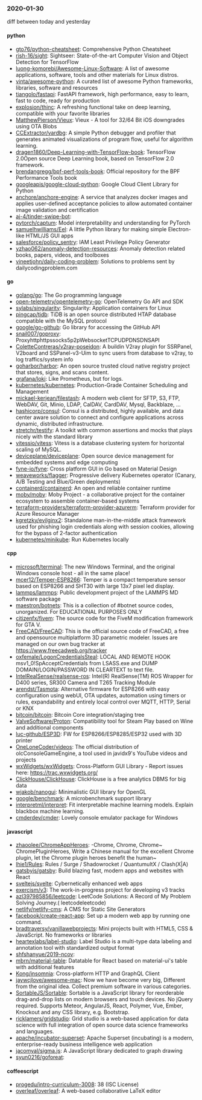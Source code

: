 ### 2020-01-30
diff between today and yesterday

#### python
* [gto76/python-cheatsheet](https://github.com/gto76/python-cheatsheet): Comprehensive Python Cheatsheet
* [rish-16/sight](https://github.com/rish-16/sight): Sightseer: State-of-the-art Computer Vision and Object Detection for TensorFlow
* [luong-komorebi/Awesome-Linux-Software](https://github.com/luong-komorebi/Awesome-Linux-Software): A list of awesome applications, software, tools and other materials for Linux distros.
* [vinta/awesome-python](https://github.com/vinta/awesome-python): A curated list of awesome Python frameworks, libraries, software and resources
* [tiangolo/fastapi](https://github.com/tiangolo/fastapi): FastAPI framework, high performance, easy to learn, fast to code, ready for production
* [explosion/thinc](https://github.com/explosion/thinc):  A refreshing functional take on deep learning, compatible with your favorite libraries
* [MatthewPierson/Vieux](https://github.com/MatthewPierson/Vieux): Vieux - A tool for 32/64 Bit iOS downgrades using OTA Blobs
* [CCExtractor/vardbg](https://github.com/CCExtractor/vardbg): A simple Python debugger and profiler that generates animated visualizations of program flow, useful for algorithm learning.
* [dragen1860/Deep-Learning-with-TensorFlow-book](https://github.com/dragen1860/Deep-Learning-with-TensorFlow-book): TensorFlow 2.0Open source Deep Learning book, based on TensorFlow 2.0 framework.
* [brendangregg/bpf-perf-tools-book](https://github.com/brendangregg/bpf-perf-tools-book): Official repository for the BPF Performance Tools book
* [googleapis/google-cloud-python](https://github.com/googleapis/google-cloud-python): Google Cloud Client Library for Python
* [anchore/anchore-engine](https://github.com/anchore/anchore-engine): A service that analyzes docker images and applies user-defined acceptance policies to allow automated container image validation and certification
* [aj-4/tinder-swipe-bot](https://github.com/aj-4/tinder-swipe-bot): 
* [pytorch/captum](https://github.com/pytorch/captum): Model interpretability and understanding for PyTorch
* [samuelhwilliams/Eel](https://github.com/samuelhwilliams/Eel): A little Python library for making simple Electron-like HTML/JS GUI apps
* [salesforce/policy_sentry](https://github.com/salesforce/policy_sentry): IAM Least Privilege Policy Generator
* [yzhao062/anomaly-detection-resources](https://github.com/yzhao062/anomaly-detection-resources): Anomaly detection related books, papers, videos, and toolboxes
* [vineetjohn/daily-coding-problem](https://github.com/vineetjohn/daily-coding-problem): Solutions to problems sent by dailycodingproblem.com

#### go
* [golang/go](https://github.com/golang/go): The Go programming language
* [open-telemetry/opentelemetry-go](https://github.com/open-telemetry/opentelemetry-go): OpenTelemetry Go API and SDK
* [sylabs/singularity](https://github.com/sylabs/singularity): Singularity: Application containers for Linux
* [pingcap/tidb](https://github.com/pingcap/tidb): TiDB is an open source distributed HTAP database compatible with the MySQL protocol
* [google/go-github](https://github.com/google/go-github): Go library for accessing the GitHub API
* [snail007/goproxy](https://github.com/snail007/goproxy): Proxyhttphttpssocks5p2pWebsocketTCPUDPDNSDNSAPI
* [ColetteContreras/v2ray-poseidon](https://github.com/ColetteContreras/v2ray-poseidon): A buildin V2ray plugin for SSRPanel, V2board and SSPanel-v3-Uim to sync users from database to v2ray, to log traffics/system info
* [goharbor/harbor](https://github.com/goharbor/harbor): An open source trusted cloud native registry project that stores, signs, and scans content.
* [grafana/loki](https://github.com/grafana/loki): Like Prometheus, but for logs.
* [kubernetes/kubernetes](https://github.com/kubernetes/kubernetes): Production-Grade Container Scheduling and Management
* [mickael-kerjean/filestash](https://github.com/mickael-kerjean/filestash):  A modern web client for SFTP, S3, FTP, WebDAV, Git, Minio, LDAP, CalDAV, CardDAV, Mysql, Backblaze, ...
* [hashicorp/consul](https://github.com/hashicorp/consul): Consul is a distributed, highly available, and data center aware solution to connect and configure applications across dynamic, distributed infrastructure.
* [stretchr/testify](https://github.com/stretchr/testify): A toolkit with common assertions and mocks that plays nicely with the standard library
* [vitessio/vitess](https://github.com/vitessio/vitess): Vitess is a database clustering system for horizontal scaling of MySQL.
* [deviceplane/deviceplane](https://github.com/deviceplane/deviceplane): Open source device management for embedded systems and edge computing
* [fyne-io/fyne](https://github.com/fyne-io/fyne): Cross platform GUI in Go based on Material Design
* [weaveworks/flagger](https://github.com/weaveworks/flagger): Progressive delivery Kubernetes operator (Canary, A/B Testing and Blue/Green deployments)
* [containerd/containerd](https://github.com/containerd/containerd): An open and reliable container runtime
* [moby/moby](https://github.com/moby/moby): Moby Project - a collaborative project for the container ecosystem to assemble container-based systems
* [terraform-providers/terraform-provider-azurerm](https://github.com/terraform-providers/terraform-provider-azurerm): Terraform provider for Azure Resource Manager
* [kgretzky/evilginx2](https://github.com/kgretzky/evilginx2): Standalone man-in-the-middle attack framework used for phishing login credentials along with session cookies, allowing for the bypass of 2-factor authentication
* [kubernetes/minikube](https://github.com/kubernetes/minikube): Run Kubernetes locally

#### cpp
* [microsoft/terminal](https://github.com/microsoft/terminal): The new Windows Terminal, and the original Windows console host - all in the same place!
* [mcer12/Temper-ESP8266](https://github.com/mcer12/Temper-ESP8266): Temper is a compact temperature sensor based on ESP8266 and SHT30 with large 13x7 pixel led display.
* [lammps/lammps](https://github.com/lammps/lammps): Public development project of the LAMMPS MD software package
* [maestron/botnets](https://github.com/maestron/botnets): This is a collection of #botnet source codes, unorganized. For EDUCATIONAL PURPOSES ONLY
* [citizenfx/fivem](https://github.com/citizenfx/fivem): The source code for the FiveM modification framework for GTA V.
* [FreeCAD/FreeCAD](https://github.com/FreeCAD/FreeCAD): This is the official source code of FreeCAD, a free and opensource multiplatform 3D parametric modeler. Issues are managed on our own bug tracker at https://www.freecadweb.org/tracker
* [oxfemale/LogonCredentialsSteal](https://github.com/oxfemale/LogonCredentialsSteal): LOCAL AND REMOTE HOOK msv1_0!SpAcceptCredentials from LSASS.exe and DUMP DOMAIN/LOGIN/PASSWORD IN CLEARTEXT to text file.
* [IntelRealSense/realsense-ros](https://github.com/IntelRealSense/realsense-ros): Intel(R) RealSense(TM) ROS Wrapper for D400 series, SR300 Camera and T265 Tracking Module
* [arendst/Tasmota](https://github.com/arendst/Tasmota): Alternative firmware for ESP8266 with easy configuration using webUI, OTA updates, automation using timers or rules, expandability and entirely local control over MQTT, HTTP, Serial or KNX
* [bitcoin/bitcoin](https://github.com/bitcoin/bitcoin): Bitcoin Core integration/staging tree
* [ValveSoftware/Proton](https://github.com/ValveSoftware/Proton): Compatibility tool for Steam Play based on Wine and additional components
* [luc-github/ESP3D](https://github.com/luc-github/ESP3D): FW for ESP8266/ESP8285/ESP32 used with 3D printer
* [OneLoneCoder/videos](https://github.com/OneLoneCoder/videos): The official distribution of olcConsoleGameEngine, a tool used in javidx9's YouTube videos and projects
* [wxWidgets/wxWidgets](https://github.com/wxWidgets/wxWidgets): Cross-Platform GUI Library - Report issues here: https://trac.wxwidgets.org/
* [ClickHouse/ClickHouse](https://github.com/ClickHouse/ClickHouse): ClickHouse is a free analytics DBMS for big data
* [wjakob/nanogui](https://github.com/wjakob/nanogui): Minimalistic GUI library for OpenGL
* [google/benchmark](https://github.com/google/benchmark): A microbenchmark support library
* [interpretml/interpret](https://github.com/interpretml/interpret): Fit interpretable machine learning models. Explain blackbox machine learning.
* [cmderdev/cmder](https://github.com/cmderdev/cmder): Lovely console emulator package for Windows

#### javascript
* [zhaoolee/ChromeAppHeroes](https://github.com/zhaoolee/ChromeAppHeroes): -Chrome, Chrome, Chrome~ ChromePluginHeroes, Write a Chinese manual for the excellent Chrome plugin, let the Chrome plugin heroes benefit the human~
* [lhie1/Rules](https://github.com/lhie1/Rules): Rules / Surge / Shadowrocket / QuantumultX / Clash(X|A)
* [gatsbyjs/gatsby](https://github.com/gatsbyjs/gatsby): Build blazing fast, modern apps and websites with React
* [sveltejs/svelte](https://github.com/sveltejs/svelte): Cybernetically enhanced web apps
* [exercism/v3](https://github.com/exercism/v3): The work-in-progress project for developing v3 tracks
* [azl397985856/leetcode](https://github.com/azl397985856/leetcode): LeetCode Solutions: A Record of My Problem Solving Journey.( leetcodeleetcode)
* [netlify/netlify-cms](https://github.com/netlify/netlify-cms): A CMS for Static Site Generators
* [facebook/create-react-app](https://github.com/facebook/create-react-app): Set up a modern web app by running one command.
* [bradtraversy/vanillawebprojects](https://github.com/bradtraversy/vanillawebprojects): Mini projects built with HTML5, CSS & JavaScript. No frameworks or libraries
* [heartexlabs/label-studio](https://github.com/heartexlabs/label-studio): Label Studio is a multi-type data labeling and annotation tool with standardized output format
* [shfshanyue/2019-ncov](https://github.com/shfshanyue/2019-ncov): 
* [mbrn/material-table](https://github.com/mbrn/material-table): Datatable for React based on material-ui's table with additional features
* [Kong/insomnia](https://github.com/Kong/insomnia): Cross-platform HTTP and GraphQL Client
* [jaywcjlove/awesome-mac](https://github.com/jaywcjlove/awesome-mac):  Now we have become very big, Different from the original idea. Collect premium software in various categories.
* [SortableJS/Sortable](https://github.com/SortableJS/Sortable): Sortable  is a JavaScript library for reorderable drag-and-drop lists on modern browsers and touch devices. No jQuery required. Supports Meteor, AngularJS, React, Polymer, Vue, Ember, Knockout and any CSS library, e.g. Bootstrap.
* [ricklamers/gridstudio](https://github.com/ricklamers/gridstudio): Grid studio is a web-based application for data science with full integration of open source data science frameworks and languages.
* [apache/incubator-superset](https://github.com/apache/incubator-superset): Apache Superset (incubating) is a modern, enterprise-ready business intelligence web application
* [jacomyal/sigma.js](https://github.com/jacomyal/sigma.js): A JavaScript library dedicated to graph drawing
* [syun0216/goforeat](https://github.com/syun0216/goforeat):  

#### coffeescript
* [progedu/intro-curriculum-3008](https://github.com/progedu/intro-curriculum-3008): 38 (ISC License)
* [overleaf/overleaf](https://github.com/overleaf/overleaf): A web-based collaborative LaTeX editor
